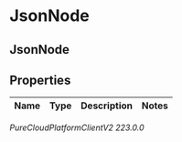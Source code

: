 # JsonNode

## JsonNode

## Properties

|Name | Type | Description | Notes|
|------------ | ------------- | ------------- | -------------|



_PureCloudPlatformClientV2 223.0.0_
